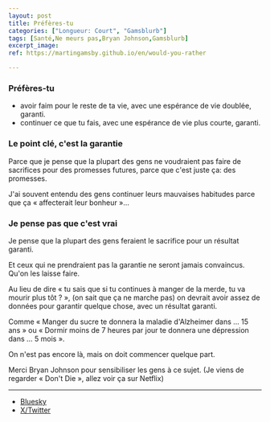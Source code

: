 ```yaml
---
layout: post
title: Préfères-tu
categories: ["Longueur: Court", "Gamsblurb"]
tags: [Santé,Ne meurs pas,Bryan Johnson,Gamsblurb]
excerpt_image: 
ref: https://martingamsby.github.io/en/would-you-rather

---
```


### **Préfères-tu**

- avoir faim pour le reste de ta vie, avec une espérance de vie doublée, garanti.
- continuer ce que tu fais, avec une espérance de vie plus courte, garanti.

### Le point clé, c'est la garantie

Parce que je pense que la plupart des gens ne voudraient pas faire de sacrifices pour des promesses futures, parce que c'est juste ça: des promesses.

J'ai souvent entendu des gens continuer leurs mauvaises habitudes parce que ça « affecterait leur bonheur »...

### Je pense pas que c'est vrai

Je pense que la plupart des gens feraient le sacrifice pour un résultat garanti.

Et ceux qui ne prendraient pas la garantie ne seront jamais convaincus. Qu'on les laisse faire.

Au lieu de dire « tu sais que si tu continues à manger de la merde, tu va mourir plus tôt ? », 
(on sait que ça ne marche pas)
on devrait avoir assez de données pour garantir quelque chose, avec un résultat garanti.

Comme « Manger du sucre te donnera la maladie d'Alzheimer dans ... 15 ans » ou « Dormir moins de 7 heures par jour te donnera une dépression dans ... 5 mois ».

On n'est pas encore là, mais on doit commencer quelque part.

Merci Bryan Johnson pour sensibiliser les gens à ce sujet. (Je viens de regarder « Don't Die », allez voir ça sur Netflix)

---

- [Bluesky](https://bsky.app/profile/martin-gamsby.bsky.social/post/3lf6r3em5lc22)
- [X/Twitter](https://twitter.com/user/status/1876766838043881790)

